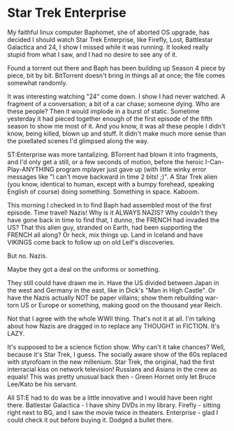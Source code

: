 # Star Trek Enterprise

My faithful linux computer Baphomet, she of aborted OS upgrade, has decided I should watch Star Trek Enterprise, like Firefly, Lost, Battlestar Galactica and 24, I show I missed while it was running. It looked really stupid from what I saw, and I had no desire to see any of it.

Found a torrent out there and Baph has been building up Season 4 piece by piece, bit by bit. BitTorrent doesn't bring in things all at once; the file comes somewhat randomly.

It was interesting watching "24" come down. I show I had never watched. A fragment of a conversation; a bit of a car chase; someone dying. Who are these people? Then it would implode in a burst of static. Sometime yesterday it had pieced together enough of the first episode of the fifth season to show me most of it. And you know, it was all these people I didn't know, being killed, blown up and stuff. It didn't make much more sense than the pixellated scenes I'd glimpsed along the way.

ST:Enterprise was more tantalizing. BTorrent had blown it into fragments, and I'd only get a still, or a few seconds of motion, before the heroic I-Can-Play-ANYTHING program mplayer just gave up (with little winky error messages like "I can't move backward in time 2 bits! ;)". A Star Trek alien (you know, identical to human, except with a bumpy forehead, speaking English of course) doing something. Something in space. Kaboom.

This morning I checked in to find Baph had assembled most of the first episode. Time travel! Nazis! Why is it ALWAYS NAZIS? Why couldn't they have gone back in time to find that, I dunno, the FRENCH had invaded the US? That this alien guy, stranded on Earth, had been supporting the FRENCH all along? Or heck, mix things up. Land in Iceland and have VIKINGS come back to follow up on old Leif's discoveries.

But no. Nazis.

Maybe they got a deal on the uniforms or something.

They still could have drawn me in. Have the US divided between Japan in the west and Germany in the east, like in Dick's "Man in High Castle". Or have the Nazis actually NOT be paper villains; show them rebuilding war-torn US or Europe or something, making good on the thousand year Reich.

Not that I agree with the whole WWII thing. That's not it at all. I'm talking about how Nazis are dragged in to replace any THOUGHT in FICTION. It's LAZY.

It's supposed to be a science fiction show. Why can't it take chances? Well, because it's Star Trek, I guess. The socially aware show of the 60s replaced with styrofoam in the new millenium. Star Trek, the original, had the first interracial kiss on network television! Russians and Asians in the crew as equals! This was pretty unusual back then - Green Hornet only let Bruce Lee/Kato be his servant.

All ST:E had to do was be a little innovative and I would have been right there. Batlestar Galactica - I have shiny DVDs in my library. Firefly - sitting right next to BG, and I saw the movie twice in theaters. Enterprise - glad I could check it out before buying it. Dodged a bullet there.
